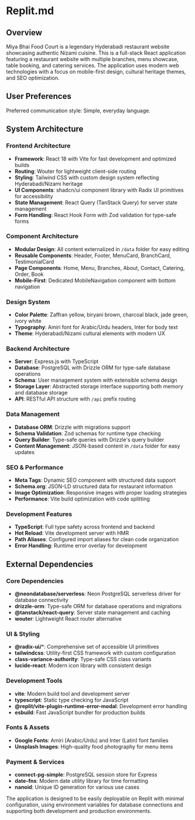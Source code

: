 # Replit.md

## Overview

Miya Bhai Food Court is a legendary Hyderabadi restaurant website showcasing authentic Nizami cuisine. This is a full-stack React application featuring a restaurant website with multiple branches, menu showcase, table booking, and catering services. The application uses modern web technologies with a focus on mobile-first design, cultural heritage themes, and SEO optimization.

## User Preferences

Preferred communication style: Simple, everyday language.

## System Architecture

### Frontend Architecture
- **Framework**: React 18 with Vite for fast development and optimized builds
- **Routing**: Wouter for lightweight client-side routing
- **Styling**: Tailwind CSS with custom design system reflecting Hyderabadi/Nizami heritage
- **UI Components**: shadcn/ui component library with Radix UI primitives for accessibility
- **State Management**: React Query (TanStack Query) for server state management
- **Form Handling**: React Hook Form with Zod validation for type-safe forms

### Component Architecture
- **Modular Design**: All content externalized in `/data` folder for easy editing
- **Reusable Components**: Header, Footer, MenuCard, BranchCard, TestimonialCard
- **Page Components**: Home, Menu, Branches, About, Contact, Catering, Order, Book
- **Mobile-First**: Dedicated MobileNavigation component with bottom navigation

### Design System
- **Color Palette**: Zaffran yellow, biryani brown, charcoal black, jade green, ivory white
- **Typography**: Amiri font for Arabic/Urdu headers, Inter for body text
- **Theme**: Hyderabadi/Nizami cultural elements with modern UX

### Backend Architecture
- **Server**: Express.js with TypeScript
- **Database**: PostgreSQL with Drizzle ORM for type-safe database operations
- **Schema**: User management system with extensible schema design
- **Storage Layer**: Abstracted storage interface supporting both memory and database storage
- **API**: RESTful API structure with `/api` prefix routing

### Data Management
- **Database ORM**: Drizzle with migrations support
- **Schema Validation**: Zod schemas for runtime type checking
- **Query Builder**: Type-safe queries with Drizzle's query builder
- **Content Management**: JSON-based content in `/data` folder for easy updates

### SEO & Performance
- **Meta Tags**: Dynamic SEO component with structured data support
- **Schema.org**: JSON-LD structured data for restaurant information
- **Image Optimization**: Responsive images with proper loading strategies
- **Performance**: Vite build optimization with code splitting

### Development Features
- **TypeScript**: Full type safety across frontend and backend
- **Hot Reload**: Vite development server with HMR
- **Path Aliases**: Configured import aliases for clean code organization
- **Error Handling**: Runtime error overlay for development

## External Dependencies

### Core Dependencies
- **@neondatabase/serverless**: Neon PostgreSQL serverless driver for database connectivity
- **drizzle-orm**: Type-safe ORM for database operations and migrations
- **@tanstack/react-query**: Server state management and caching
- **wouter**: Lightweight React router alternative

### UI & Styling
- **@radix-ui/***: Comprehensive set of accessible UI primitives
- **tailwindcss**: Utility-first CSS framework with custom configuration
- **class-variance-authority**: Type-safe CSS class variants
- **lucide-react**: Modern icon library with consistent design

### Development Tools
- **vite**: Modern build tool and development server
- **typescript**: Static type checking for JavaScript
- **@replit/vite-plugin-runtime-error-modal**: Development error handling
- **esbuild**: Fast JavaScript bundler for production builds

### Fonts & Assets
- **Google Fonts**: Amiri (Arabic/Urdu) and Inter (Latin) font families
- **Unsplash Images**: High-quality food photography for menu items

### Payment & Services
- **connect-pg-simple**: PostgreSQL session store for Express
- **date-fns**: Modern date utility library for time formatting
- **nanoid**: Unique ID generation for various use cases

The application is designed to be easily deployable on Replit with minimal configuration, using environment variables for database connections and supporting both development and production environments.